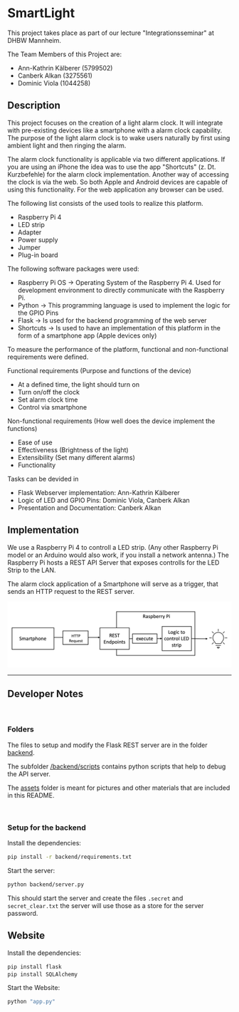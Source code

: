 # SmartLight
This project takes place as part of our lecture "Integrationsseminar" at DHBW Mannheim.

The Team Members of this Project are:
- Ann-Kathrin Kälberer (5799502)
- Canberk Alkan (3275561)
- Dominic Viola (1044258)

## Description
This project focuses on the creation of a light alarm clock. It will integrate with pre-existing devices like a smartphone with a alarm clock capability. The purpose of the light alarm clock is to wake users naturally by first using ambient light and then ringing the alarm. 

The alarm clock functionality is applicable via two different applications. If you are using an iPhone the idea was to use the app "Shortcuts" (z. Dt. Kurzbefehle) for the alarm clock implementation. Another way of accessing the clock is via the web. So both Apple and Android devices are capable of using this functionality. For the web application any browser can be used.

The following list consists of the used tools to realize this platform.
- Raspberry Pi 4
- LED strip
- Adapter
- Power supply
- Jumper
- Plug-in board

The following software packages were used:
- Raspberry Pi OS -> Operating System of the Raspberry Pi 4. Used for development environment to directly communicate with the Raspberry Pi.
- Python -> This programming language is used to implement the logic for the GPIO Pins
- Flask -> Is used for the backend programming of the web server
- Shortcuts -> Is used to have an implementation of this platform in the form of a smartphone app (Apple devices only)


To measure the performance of the platform, functional and non-functional requirements were defined.

Functional requirements (Purpose and functions of the device)
- At a defined time, the light should turn on
- Turn on/off the clock
- Set alarm clock time
- Control via smartphone

Non-functional requirements (How well does the device implement the functions)
- Ease of use
- Effectiveness (Brightness of the light)
- Extensibility (Set many different alarms)
- Functionality 

Tasks can be devided in
- Flask Webserver implementation: Ann-Kathrin Kälberer 
- Logic of LED and GPIO Pins: Dominic Viola, Canberk Alkan
- Presentation and Documentation: Canberk Alkan 


## Implementation 
We use a Raspberry Pi 4 to controll a LED strip. (Any other Raspberry Pi model or an Arduino would also work, if you install a network antenna.) The Raspberry Pi hosts a REST API Server that exposes controlls for the LED Strip to the LAN. 

The alarm clock application of a Smartphone will serve as a trigger, that sends an HTTP request to the REST server.  

![architecture](assets/implementation_architecture.png)

---
## Developer Notes

<br>

### Folders
The files to setup and modify the Flask REST server are in the folder [backend](backend).

The subfolder [/backend/scripts](backend/scripts) contains python scripts that help to debug the API server.

The [assets](assets) folder is meant for pictures and other materials that are included in this README.

<br>

### Setup for the backend
Install the dependencies:
```bash
pip install -r backend/requirements.txt
```

Start the server:
```bash
python backend/server.py
```
This should start the server and create the files ```.secret``` and ```secret_clear.txt``` the server will use those as a store for the server password.

## Website
Install the dependencies:
```bash
pip install flask
pip install SQLAlchemy
```
Start the Website:
```bash
python "app.py"
```
